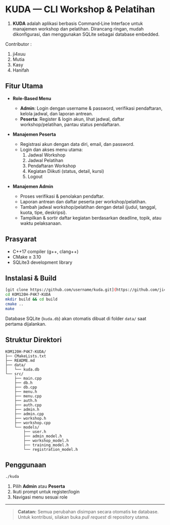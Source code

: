 # KUDA — CLI Workshop & Pelatihan

1. **KUDA** adalah aplikasi berbasis Command‑Line Interface untuk manajemen workshop dan pelatihan. Dirancang ringan, mudah dikonfigurasi, dan menggunakan SQLite sebagai database embedded.

Contributor :

1. ji4xuu
2. Mutia
3. Kasy
4. Hanifah

## Fitur Utama

- **Role-Based Menu**  
  - **Admin**: Login dengan username & password, verifikasi pendaftaran, kelola jadwal, dan laporan antrean.  
  - **Peserta**: Register & login akun, lihat jadwal, daftar workshop/pelatihan, pantau status pendaftaran.

- **Manajemen Peserta**  
  - Registrasi akun dengan data diri, email, dan password.  
  - Login dan akses menu utama:  
    1. Jadwal Workshop  
    2. Jadwal Pelatihan  
    3. Pendaftaran Workshop  
    4. Kegiatan Diikuti (status, detail, kursi)  
    5. Logout

- **Manajemen Admin**  
  - Proses verifikasi & penolakan pendaftar.  
  - Laporan antrean dan daftar peserta per workshop/pelatihan.  
  - Tambah jadwal workshop/pelatihan dengan detail (judul, tanggal, kuota, tipe, deskripsi).  
  - Tampilkan & sortir daftar kegiatan berdasarkan deadline, topik, atau waktu pelaksanaan.

## Prasyarat

- C++17 compiler (g++, clang++)  
- CMake ≥ 3.10  
- SQLite3 development library

## Instalasi & Build

```bash
[git clone https://github.com/username/kuda.git](https://github.com/ji4xuu/KOM120H-P4K7-KUDA.git)
cd KOM120H-P4K7-KUDA
mkdir build && cd build
cmake ..
make
```

Database SQLite (`kuda.db`) akan otomatis dibuat di folder `data/` saat pertama dijalankan.

## Struktur Direktori

```
KOM120H-P4K7-KUDA/
├── CMakeLists.txt
├── README.md
├── data/
│   └── kuda.db
└── src/
    ├── main.cpp
    ├── db.h
    ├── db.cpp
    ├── menu.h
    ├── menu.cpp
    ├── auth.h
    ├── auth.cpp
    ├── admin.h
    ├── admin.cpp
    ├── workshop.h
    ├── workshop.cpp
    └── models/
        ├── user.h
        ├── admin_model.h
        ├── workshop_model.h
        ├── training_model.h
        └── registration_model.h
```

## Penggunaan

```bash
./kuda
```

1. Pilih **Admin** atau **Peserta**  
2. Ikuti prompt untuk register/login  
3. Navigasi menu sesuai role

---

> **Catatan:** Semua perubahan disimpan secara otomatis ke database.  
> Untuk kontribusi, silakan buka _pull request_ di repository utama.

